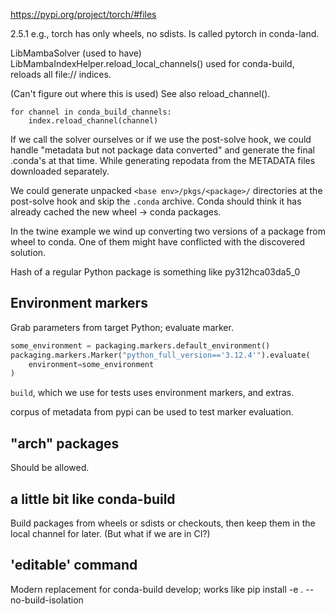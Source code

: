 https://pypi.org/project/torch/#files

2.5.1 e.g., torch has only wheels, no sdists. Is called pytorch in conda-land.

LibMambaSolver (used to have) LibMambaIndexHelper.reload_local_channels() used
for conda-build, reloads all file:// indices.

(Can't figure out where this is used) See also reload_channel().

```
for channel in conda_build_channels:
    index.reload_channel(channel)
```

If we call the solver ourselves or if we use the post-solve hook, we could
handle "metadata but not package data converted" and generate the final .conda's
at that time. While generating repodata from the METADATA files downloaded
separately.

We could generate unpacked `<base env>/pkgs/<package>/` directories at the
post-solve hook and skip the `.conda` archive. Conda should think it has already
cached the new wheel -> conda packages.

In the twine example we wind up converting two versions of a package from wheel
to conda. One of them might have conflicted with the discovered solution.

Hash of a regular Python package is something like py312hca03da5_0

## Environment markers

Grab parameters from target Python; evaluate marker.

```python
some_environment = packaging.markers.default_environment()
packaging.markers.Marker("python_full_version=='3.12.4'").evaluate(
    environment=some_environment
)
```

`build`, which we use for tests uses environment markers, and extras.

corpus of metadata from pypi can be used to test marker evaluation.

## "arch" packages

Should be allowed.

## a little bit like conda-build

Build packages from wheels or sdists or checkouts, then keep them in the local
channel for later. (But what if we are in CI?)

## 'editable' command

Modern replacement for conda-build develop; works like pip install -e . --no-build-isolation
